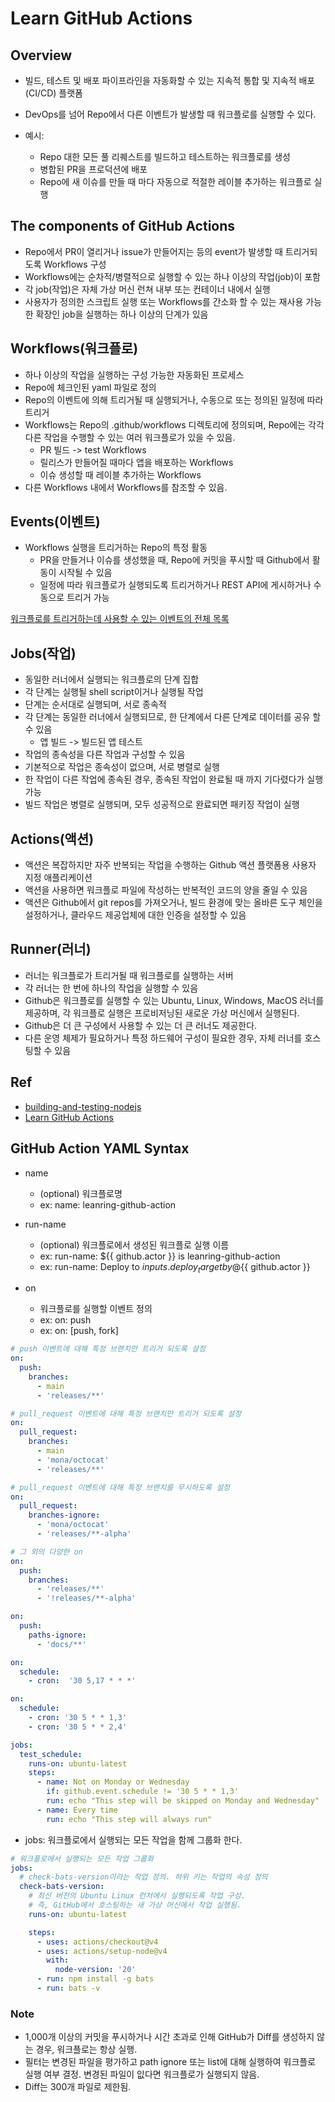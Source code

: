# Learn GitHub Actions

## Overview

- 빌드, 테스트 및 배포 파이프라인을 자동화할 수 있는 지속적 통합 및 지속적 배포(CI/CD) 플랫폼
- DevOps를 넘어 Repo에서 다른 이벤트가 발생할 때 워크플로를 실행할 수 있다.

- 예시:
  - Repo 대한 모든 풀 리퀘스트를 빌드하고 테스트하는 워크플로를 생성
  - 병합된 PR을 프로덕션에 배포
  - Repo에 새 이슈를 만들 때 마다 자동으로 적절한 레이블 추가하는 워크플로 실행

## The components of GitHub Actions

- Repo에서 PR이 열리거나 issue가 만들어지는 등의 event가 발생할 때 트리거되도록 Workflows 구성
- Workflows에는 순차적/병렬적으로 실행할 수 있는 하나 이상의 작업(job)이 포함
- 각 job(작업)은 자체 가상 머신 런쳐 내부 또는 컨테이너 내에서 실행
- 사용자가 정의한 스크립트 실행 또는 Workflows를 간소화 할 수 있는 재사용 가능한 확장인 job을
  실행하는 하나 이상의 단계가 있음

## Workflows(워크플로)

- 하나 이상의 작업을 실행하는 구성 가능한 자동화된 프로세스
- Repo에 체크인된 yaml 파일로 정의
- Repo의 이벤트에 의해 트리거될 때 실행되거나, 수동으로 또는 정의된 일정에 따라 트리거
- Workflows는 Repo의 .github/workflows 디렉토리에 정의되며, Repo에는 각각 다른 작업을
  수행할 수 있는 여러 워크플로가 있을 수 있음.
  - PR 빌드 -> test Workflows
  - 릴리스가 만들어질 때마다 앱을 배포하는 Workflows
  - 이슈 생성할 때 레이블 추가하는 Workflows
- 다른 Workflows 내에서 Workflows를 참조할 수 있음.

## Events(이벤트)

- Workflows 실행을 트리거하는 Repo의 특정 활동
  - PR을 만들거나 이슈를 생성했을 때, Repo에 커밋을 푸시할 때 Github에서 활동이 시작될 수 있음
  - 일정에 따라 워크플로가 실행되도록 트리거하거나 REST API에 게시하거나 수동으로 트리거 가능

[워크플로를 트리거하는데 사용할 수 있는 이벤트의 전체 목록](https://docs.github.com/en/actions/using-workflows/events-that-trigger-workflows)

## Jobs(작업)

- 동일한 러너에서 실행되는 워크플로의 단계 집합
- 각 단계는 실행될 shell script이거나 실행될 작업
- 단계는 순서대로 실행되며, 서로 종속적
- 각 단계는 동일한 러너에서 실행되므로, 한 단계에서 다른 단계로 데이터를 공유 할 수 있음
  - 앱 빌드 -> 빌드된 앱 테스트
- 작업의 종속성을 다른 작업과 구성할 수 있음
- 기본적으로 작업은 종속성이 없으며, 서로 병렬로 실행
- 한 작업이 다른 작업에 종속된 경우, 종속된 작업이 완료될 때 까지 기다렸다가 실행 가능
- 빌드 작업은 병렬로 실행되며, 모두 성공적으로 완료되면 패키징 작업이 실행

## Actions(액션)

- 액션은 복잡하지만 자주 반복되는 작업을 수행하는 Github 액션 플랫폼용 사용자 지정 애플리케이션
- 액션을 사용하면 워크플로 파일에 작성하는 반복적인 코드의 양을 줄일 수 있음
- 액션은 Github에서 git repos를 가져오거나, 빌드 환경에 맞는 올바른 도구 체인을 설정하거나,
  클라우드 제공업체에 대한 인증을 설정할 수 있음

## Runner(러너)

- 러너는 워크플로가 트리거될 때 워크플로를 실행하는 서버
- 각 러너는 한 번에 하나의 작업을 실행할 수 있음
- Github은 워크플로를 실행할 수 있는 Ubuntu, Linux, Windows, MacOS 러너를 제공하며,
  각 워크플로 실행은 프로비저닝된 새로운 가상 머신에서 실행된다.
- Github은 더 큰 구성에서 사용할 수 있는 더 큰 러너도 제공한다.
- 다른 운영 체제가 필요하거나 특정 하드웨어 구성이 필요한 경우, 자체 러너를 호스팅할 수 있음

## Ref

- [building-and-testing-nodejs](https://docs.github.com/en/actions/automating-builds-and-tests/building-and-testing-nodejs)
- [Learn GitHub Actions](https://docs.github.com/en/actions/learn-github-actions)

## GitHub Action YAML Syntax

- name

  - (optional) 워크플로명
  - ex: name: leanring-github-action

- run-name

  - (optional) 워크플로에서 생성된 워크플로 실행 이름
  - ex: run-name: ${{ github.actor }} is leanring-github-action
  - ex: run-name: Deploy to ${{ inputs.deploy_target }} by @${{ github.actor }}

- on
  - 워크플로를 실행할 이벤트 정의
  - ex: on: push
  - ex: on: [push, fork]

```yml
# push 이벤트에 대해 특정 브랜치만 트리거 되도록 설정
on:
  push:
    branches:
      - main
      - 'releases/**'

# pull_request 이벤트에 대해 특정 브랜치만 트리거 되도록 설정
on:
  pull_request:
    branches:
      - main
      - 'mona/octocat'
      - 'releases/**'

# pull_request 이벤트에 대해 특정 브랜치를 무시하도록 설정
on:
  pull_request:
    branches-ignore:
      - 'mona/octocat'
      - 'releases/**-alpha'

# 그 외의 다양한 on
on:
  push:
    branches:
      - 'releases/**'
      - '!releases/**-alpha'

on:
  push:
    paths-ignore:
      - 'docs/**'

on:
  schedule:
    - cron:  '30 5,17 * * *'

on:
  schedule:
    - cron: '30 5 * * 1,3'
    - cron: '30 5 * * 2,4'

jobs:
  test_schedule:
    runs-on: ubuntu-latest
    steps:
      - name: Not on Monday or Wednesday
        if: github.event.schedule != '30 5 * * 1,3'
        run: echo "This step will be skipped on Monday and Wednesday"
      - name: Every time
        run: echo "This step will always run"
```

- jobs: 워크플로에서 실행되는 모든 작업을 함께 그룹화 한다.

```yml
# 워크플로에서 실행되는 모든 작업 그룹화
jobs:
  # check-bats-version이라는 작업 정의. 하위 키는 작업의 속성 정의
  check-bats-version:
    # 최신 버전의 Ubuntu Linux 런처에서 실행되도록 작업 구성.
    # 즉, GitHub에서 호스팅하는 새 가상 머신에서 작업 실행됨.
    runs-on: ubuntu-latest

    steps:
      - uses: actions/checkout@v4
      - uses: actions/setup-node@v4
        with:
          node-version: '20'
      - run: npm install -g bats
      - run: bats -v
```

### Note

- 1,000개 이상의 커밋을 푸시하거나 시간 초과로 인해 GitHub가 Diff를 생성하지 않는 경우,
  워크플로는 항상 실행.
- 필터는 변경된 파일을 평가하고 path ignore 또는 list에 대해 실행하여 워크플로 실행 여부 결정.
  변경된 파일이 잆다면 워크플로가 실행되지 않음.
- Diff는 300개 파일로 제한됨.
